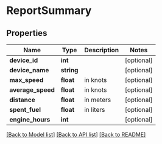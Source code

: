# ReportSummary

## Properties
Name | Type | Description | Notes
------------ | ------------- | ------------- | -------------
**device_id** | **int** |  | [optional] 
**device_name** | **string** |  | [optional] 
**max_speed** | **float** | in knots | [optional] 
**average_speed** | **float** | in knots | [optional] 
**distance** | **float** | in meters | [optional] 
**spent_fuel** | **float** | in liters | [optional] 
**engine_hours** | **int** |  | [optional] 

[[Back to Model list]](../README.md#documentation-for-models) [[Back to API list]](../README.md#documentation-for-api-endpoints) [[Back to README]](../README.md)


